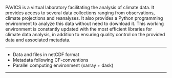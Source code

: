 PAVICS is a virtual laboratory facilitating the analysis of climate data. 
It provides access to several data collections ranging from observations, 
climate projections and reanalyses.  It also provides a Python programming 
environment to analyze this data without need to download it.
This working environment is constantly updated with the most efficient 
libraries for climate data analysis, in addition to ensuring quality 
control on the provided data and associated metadata.
___
* Data and files in netCDF format
* Metadata following  CF-conventions
* Parallel computing environment (xarray + dask)
___